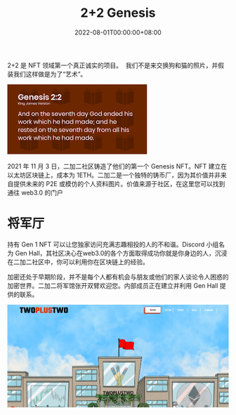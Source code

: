 ﻿---
title: "2+2 Genesis"
description: "我讨厌数学，但我喜欢数学的 jpeg
- 2+2创始成员"
date: 2022-08-01T00:00:00+08:00
lastmod: 2022-08-01T00:00:00+08:00
draft: false
authors: ["crazyxuanshao"]
featuredImage: "2-2-genesis.png"
tags: ["Collectibles","2+2 Genesis"]
categories: ["nfts"]
nfts: ["Collectibles"]
blockchain: "ETH"
website: "https://www.nft-stats.com/collection/twoplustwogenesis"
twitter: "https://twitter.com/TwoPlusTwoClub"
discord: "https://discord.com/invite/Pj5xvvR2dg"
telegram: ""
github: ""
youtube: ""
twitch: ""
facebook: ""
instagram: ""
reddit: ""
medium: ""
steam: ""
gitbook: ""
googleplay: ""
appstore: ""
status: "Live"
weight: 
lightgallery: true
toc: true
pinned: false
recommend: false
recommend1: false

---



2+2 是 NFT 领域第一个真正诚实的项目。&nbsp; 我们不是来交换狗和猫的照片，并假装我们这样做是为了“艺术”。



![qqq](qqq.png)

2021 年 11 月 3 日，二加二社区铸造了他们的第一个 Genesis NFT。NFT 建立在以太坊区块链上，成本为 1ETH。二加二是一个独特的铸币厂，因为其价值并非来自提供未来的 P2E 或模仿的个人资料图片。价值来源于社区，在这里您可以找到通往 web3.0 的门户



# **将军厅**

持有 Gen 1 NFT 可以让您独家访问充满志趣相投的人的不和谐。Discord 小组名为 Gen Hall，其社区决心在web3.0的各个方面取得成功你就是你身边的人，沉浸在二加二社区中，你可以利用你在区块链上的经验。

加密还处于早期阶段，并不是每个人都有机会与朋友或他们的家人谈论令人困惑的加密世界。二加二将军馆张开双臂欢迎您。内部成员正在建立并利用 Gen Hall 提供的联系。

![1659502264(1)](1659502264(1).png)